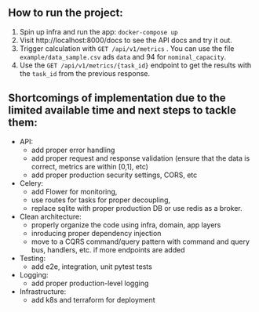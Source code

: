 ## How to run the project:

1. Spin up infra and run the app: `docker-compose up`
2. Visit http://localhost:8000/docs to see the API docs and try it out.
3. Trigger calculation with `GET /api/v1/metrics` . You can use the file `example/data_sample.csv` ads `data` and 94 for `nominal_capacity`.
4. Use the `GET /api/v1/metrics/{task_id}` endpoint to get the results with the `task_id` from the previous response.

## Shortcomings of implementation due to the limited available time and next steps to tackle them:

* API:
  * add proper error handling
  * add proper request and response validation (ensure that the data is correct, metrics are within [0,1], etc)
  * add proper production security settings, CORS, etc
* Celery: 
  * add Flower for monitoring, 
  * use routes for tasks for proper decoupling, 
  * replace sqlite with proper production DB or use redis as a broker.
* Clean architecture:
  *  properly organize the code using infra, domain, app layers
  *  inroducing proper dependency injection
  *  move to a CQRS command/query pattern with command and query bus, handlers, etc. if more endpoints are added
* Testing: 
  * add e2e, integration, unit pytest tests
* Logging: 
  * add proper production-level logging
* Infrastructure: 
  * add k8s and terraform for deployment